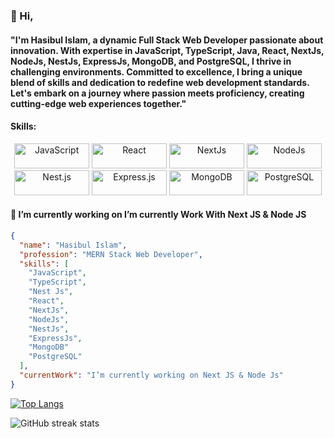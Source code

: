### 👋 Hi,
#### "I'm Hasibul Islam, a dynamic Full Stack Web Developer passionate about innovation. With expertise in JavaScript, TypeScript, Java, React, NextJs, NodeJs, NestJs, ExpressJs, MongoDB, and PostgreSQL, I thrive in challenging environments. Committed to excellence, I bring a unique blend of skills and dedication to redefine web development standards. Let's embark on a journey where passion meets proficiency, creating cutting-edge web experiences together."

#### Skills:
<p align="center">
  <a href="https://developer.mozilla.org/en-US/docs/Web/JavaScript" target="_blank"><img src="https://img.shields.io/badge/JavaScript-F7DF1E.svg" alt="JavaScript" width="120" height="40" /></a>
  <a href="https://reactjs.org/" target="_blank"><img src="https://img.shields.io/badge/React-61DAFB.svg" alt="React" width="120" height="40" /></a>
  <a href="https://nextjs.org/" target="_blank"><img src="https://img.shields.io/badge/Next.js-000000.svg" alt="NextJs" width="120" height="40" /></a>
  <a href="https://nodejs.org/" target="_blank"><img src="https://img.shields.io/badge/Node.js-339933.svg" alt="NodeJs" width="120" height="40" /></a>
  <a href="https://nestjs.com/" target="_blank"><img src="https://img.shields.io/badge/Nest.js-E0234E.svg" alt="Nest.js" width="120" height="40" /></a>
  <a href="https://expressjs.com/" target="_blank"><img src="https://img.shields.io/badge/Express.js-000000.svg" alt="Express.js" width="120" height="40" /></a>
  <a href="https://www.mongodb.com/" target="_blank"><img src="https://img.shields.io/badge/MongoDB-47A248.svg" alt="MongoDB" width="120" height="40" /></a>
  <a href="https://www.postgresql.org/" target="_blank"><img src="https://img.shields.io/badge/PostgreSQL-336791.svg" alt="PostgreSQL" width="120" height="40" /></a>
</p>

#### 🔭 I’m currently working on  I’m currently Work With Next JS & Node JS

```json
{
  "name": "Hasibul Islam",
  "profession": "MERN Stack Web Developer",
  "skills": [
    "JavaScript",
    "TypeScript",
    "Nest Js",
    "React",
    "NextJs",
    "NodeJs",
    "NestJs",
    "ExpressJs",
    "MongoDB"
    "PostgreSQL"
  ],
  "currentWork": "I’m currently working on Next JS & Node Js"
}
```


[![Top Langs](https://github-readme-stats.vercel.app/api/top-langs/?username=hasibul1670)](https://github.com/anuraghazra/github-readme-stats)



![GitHub streak stats](https://github-readme-streak-stats.herokuapp.com/?user=hasibul1670)  







